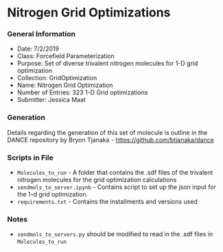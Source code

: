 # Nitrogen Grid Optimizations

### General Information
 - Date: 7/2/2019
 - Class: Forcefield Parameterization
 - Purpose: Set of diverse trivalent nitrogen molecules for 1-D grid optimization
 - Collection: GridOptimization
 - Name: Nitrogen Grid Optimization
 - Number of Entries: 323 1-D Grid optimizations
 - Submitter: Jessica Maat

### Generation
Details regarding the generation of this set of molecule is outline in the DANCE repository by Bryon Tjanaka - https://github.com/btjanaka/dance


### Scripts in File
 - `Molecules_to_run` - A folder that contains the .sdf files of the trivalent nitrogen molecules for the grid optimization calculations
 - `sendmols_to_server.ipynb` - Contains script to set up the json input for the 1-d grid optimization.
 - `requirements.txt` - Contains the installments and versions used

### Notes
 - `sendmols_to_servers.py` should be modified to read in the .sdf files in `Molecules_to_run`


